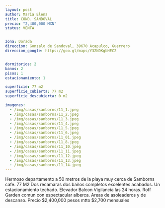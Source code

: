 ```yaml
---
layout: post
author: Maria Elena
title: COND. SANDOVAL
precio: "2,400,000 MXN"
status: VENTA


zona: Dorada
direccion: Gonzalo de Sandoval, 39670 Acapulco, Guerrero
direccion_google: https://goo.gl/maps/Y32NDKgbHEC2


dormitorios: 2
banos: 2
pisos: 1
estacionamiento: 1

superficie: 77 m2
superficie_cubierta: 77 m2
superficie_descubierta: 0 m2

imagenes:
  - /img/casas/sanborns/11_1.jpeg
  - /img/casas/sanborns/11_2.jpeg
  - /img/casas/sanborns/11_3.jpeg
  - /img/casas/sanborns/11_4.jpeg
  - /img/casas/sanborns/11_5.jpeg
  - /img/casas/sanborns/11_6.jpeg
  - /img/casas/sanborns/11_01.jpeg
  - /img/casas/sanborns/11_8.jpeg
  - /img/casas/sanborns/11_10.jpeg
  - /img/casas/sanborns/11_11.jpeg
  - /img/casas/sanborns/11_12.jpeg
  - /img/casas/sanborns/11_13.jpeg
  - /img/casas/sanborns/11_14.jpeg
---
```


Hermoso departamento a 50 metros de la playa muy cerca de Samborns cafe. 77 M2 Dos recamaras dos baños completos excelentes acabados. Un estacionamiento techado. Elevador Balcon  Vigilancia las 24  horas. Roff Garden comun con espectacular alberca. Areas de asoleaderos y de descanso. Precio $2,400,000 pesos mtto $2,700 mensuales
